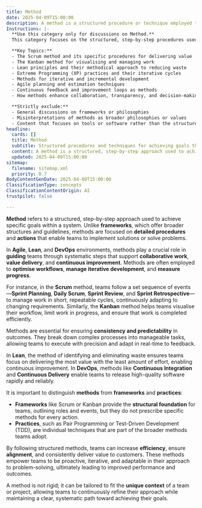 ```yaml
---
title: Method
date: 2025-04-09T15:00:00
description: A method is a structured procedure or technique employed to achieve specific goals, often involving a series of defined steps or actions to solve problems or implement solutions.
Instructions: |-
  **Use this category only for discussions on Method.**  
  This category focuses on the structured, step-by-step procedures used to achieve specific goals within Agile, Lean, DevOps, and other contexts. Methods define the practices and actions needed to implement frameworks or solve specific problems.

  **Key Topics:**
  - The Scrum method and its specific procedures for delivering value
  - The Kanban method for visualising and managing work
  - Lean principles and their methodical approach to reducing waste
  - Extreme Programming (XP) practices and their iterative cycles
  - Methods for iterative and incremental development
  - Agile planning and estimation techniques
  - Continuous feedback and improvement loops as methods
  - How methods enhance collaboration, transparency, and decision-making

  **Strictly exclude:**
  - General discussions on frameworks or philosophies
  - Misinterpretations of methods as broader philosophies or values
  - Content that focuses on tools or software rather than the structured procedural approach
headline:
  cards: []
  title: Method
  subtitle: Structured procedures and techniques for achieving goals through systematic steps in Agile, Lean, and DevOps environments.
  content: A method is a structured, step-by-step approach used to achieve specific outcomes. It provides clear, repeatable processes for problem-solving, product development, and improvement within a system.
  updated: 2025-04-09T15:00:00
sitemap:
  filename: sitemap.xml
  priority: 0.7
BodyContentGenDate: 2025-04-09T15:00:00
ClassificationType: concepts
ClassificationContentOrigin: AI
trustpilot: false

---
```

**Method** refers to a structured, step-by-step approach used to achieve specific goals within a system. Unlike **frameworks**, which offer broader structures and guidelines, methods are focused on **detailed procedures** and **actions** that enable teams to implement solutions or solve problems.

In **Agile**, **Lean**, and **DevOps** environments, methods play a crucial role in **guiding** teams through systematic steps that support **collaborative work**, **value delivery**, and **continuous improvement**. Methods are often employed to **optimise workflows**, **manage iterative development**, and **measure progress**.

For instance, in the **Scrum** method, teams follow a set sequence of events—**Sprint Planning**, **Daily Scrum**, **Sprint Review**, and **Sprint Retrospective**—to manage work in short, repeatable cycles, continuously adapting to changing requirements. Similarly, the **Kanban** method helps teams visualise their workflow, limit work in progress, and ensure that work is completed efficiently.

Methods are essential for ensuring **consistency and predictability** in outcomes. They break down complex processes into manageable tasks, allowing teams to execute with precision and adapt in real-time to feedback.

In **Lean**, the method of identifying and eliminating waste ensures teams focus on delivering the most value with the least amount of effort, enabling continuous improvement. In **DevOps**, methods like **Continuous Integration** and **Continuous Delivery** enable teams to release high-quality software rapidly and reliably.

It is important to distinguish **methods** from **frameworks** and **practices**:

- **Frameworks** like Scrum or Kanban provide the **structural foundation** for teams, outlining roles and events, but they do not prescribe specific methods for every action.
- **Practices**, such as Pair Programming or Test-Driven Development (TDD), are individual techniques that are part of the broader methods teams adopt.

By following structured methods, teams can increase **efficiency**, ensure **alignment**, and consistently deliver value to customers. These methods empower teams to be proactive, iterative, and adaptable in their approach to problem-solving, ultimately leading to improved performance and outcomes.

A method is not rigid; it can be tailored to fit the **unique context** of a team or project, allowing teams to continuously refine their approach while maintaining a clear, systematic path toward achieving their goals.
